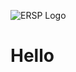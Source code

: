 ![ERSP Logo]([image.jpg](https://ersp.byu.edu/images/ersp.png)https://ersp.byu.edu/images/ersp.png)
# Hello 
